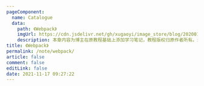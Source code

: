 ```yaml
---
pageComponent: 
  name: Catalogue
  data: 
    path: 《Webpack》
    imgUrl: https://cdn.jsdelivr.net/gh/xugaoyi/image_store/blog/20200112160453.png
    description: 本章内容为博主在原教程基础上添加学习笔记，教程版权归原作者所有。来源：<a href='https://es6.ruanyifeng.com/' target='_blank'>ES6教程</a>
title: 《Webpack》
permalink: /note/webpack/
article: false
comment: false
editLink: false
date: 2021-11-17 09:27:22
---
```

